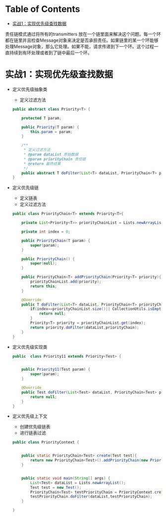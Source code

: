 # Table of Contents

* [实战1：实现优先级查找数据](#实战1实现优先级查找数据)


责任链模式通过将所有的transmitters 放在一个链里面来解决这个问题。每一个环都在链里并且检查Message对象来决定是否承担责任。如果链里的某一个环能够处理Message对象，那么它处理。如果不能，请求传递到下一个环。这个过程一直持续到有环处理或者到了链中最后一个环。



# 实战1：实现优先级查找数据



+ 定义优先级抽象类

  + 定义过滤方法

  ```java
  public abstract class Priority<T> {
  
      protected T param;
  
      public Priority(T param) {
          this.param = param;
      }
  
      /**
       * 定义过滤方法
       * @param dataList 原始数据
       * @param priorityChain 责任链
       * @return 最终结果
       */
      public abstract T doFilter(List<T> dataList, PriorityChain<T> priorityChain);
  }
  ```

  

+ 定义优先级链

  + 定义链表
  + 定义过滤方法

  ```java
  public class PriorityChain<T> extends Priority<T>{
  
      private List<Priority<T>> priorityChainList = Lists.newArrayList();
  
      private int index = 0;
  
      public PriorityChain(T param) {
          super(param);
      }
  
      public PriorityChain() {
          super(null);
      }
  
      public PriorityChain<T> addPriorityChain(Priority<T> priority){
          priorityChainList.add(priority);
          return this;
      }
  
      @Override
      public T doFilter(List<T> dataList, PriorityChain<T> priorityChain) {
          if(index==priorityChainList.size()|| CollectionUtils.isEmpty(dataList)){
              return null;
          }
          Priority<T> priority = priorityChainList.get(index);
          return priority.doFilter(dataList,priorityChain);
      }
  }
  ```

  

+ 定义优先级实现类

  ```java
  public  class Priority11 extends Priority<Test> {
  
  
      public Priority11(Test param) {
          super(param);
      }
  
      @Override
      public Test doFilter(List<Test> dataList, PriorityChain<Test> priorityChain) {
          return null;
      }
  }
  
  ```

  

+ 定义优先级上下文

  + 创建优先级链表
  + 进行链表过滤

  ```java
  public class PriorityContext {
  
  
      public static PriorityChain<Test> create(Test test){
          return new PriorityChain<Test>().addPriorityChain(new Priority11(test));
      }
  
  
      public static void main(String[] args) {
          List<Test> dataList = Lists.newArrayList();
          Test test = new Test();
          PriorityChain<Test> testPriorityChain = PriorityContext.create(test);
          testPriorityChain.doFilter(dataList,testPriorityChain);
      }
  
  }
  
  ```

  
